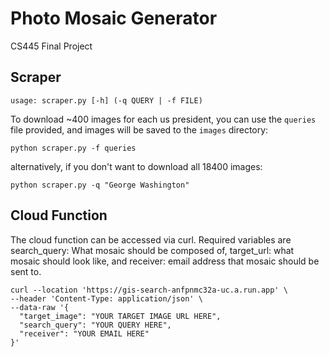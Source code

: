 # Photo Mosaic Generator
CS445 Final Project

## Scraper

``` shell
usage: scraper.py [-h] (-q QUERY | -f FILE)
```

To download ~400 images for each us president, you can use the `queries` file provided, and images will be saved to the `images` directory:
``` shell
python scraper.py -f queries
```

alternatively, if you don't want to download all 18400 images:
``` shell
python scraper.py -q "George Washington"
```
## Cloud Function

The cloud function can be accessed via curl. Required variables are search_query: What mosaic should be composed of, target_url: what mosaic should look like, and receiver: email address that mosaic should be sent to.


``` shell
curl --location 'https://gis-search-anfpnmc32a-uc.a.run.app' \
--header 'Content-Type: application/json' \
--data-raw '{
  "target_image": "YOUR TARGET IMAGE URL HERE",
  "search_query": "YOUR QUERY HERE",
  "receiver": "YOUR EMAIL HERE"
}'
```
